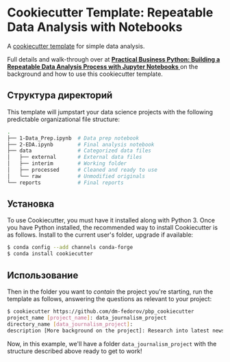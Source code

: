 #  Cookiecutter Template: Repeatable Data Analysis with Notebooks 

A [cookiecutter template](https://cookiecutter.readthedocs.io/en/1.7.2/) for simple data analysis.

Full details and walk-through over at [**Practical Business Python:  Building a Repeatable Data Analysis Process with Jupyter Notebooks** ](http://pbpython.com/notebook-process.html) on the background and how to use this cookiecutter template.

## Структура директорий

This template will jumpstart your data science projects with the following predictable organizational file structure:

```bash
.
├── 1-Data_Prep.ipynb  # Data prep notebook
├── 2-EDA.ipynb        # Final analysis notebook
├── data               # Categorized data files
│   ├── external       # External data files  
│   ├── interim        # Working folder
│   ├── processed      # Cleaned and ready to use
│   └── raw            # Unmodified originals
└── reports            # Final reports
```

## Установка

To use Cookiecutter, you must have it installed along with Python 3. Once you have Python installed, the recommended way to install Cookiecutter is as follows. Install to the current user's folder, upgrade if available:

```bash
$ conda config --add channels conda-forge
$ conda install cookiecutter
```

## Использование

Then in the folder you want to *contain* the project you're starting, run the template as follows, answering the questions as relevant to your project:

```bash
$ cookiecutter https://github.com/dm-fedorov/pbp_cookiecutter        
project_name [project_name]: data_journalism_project
directory_name [data_journalism_project]: 
description [More background on the project]: Research into latest news trends.
```

Now, in this example, we'll have a folder `data_journalism_project` with the structure described above ready to get to work!
